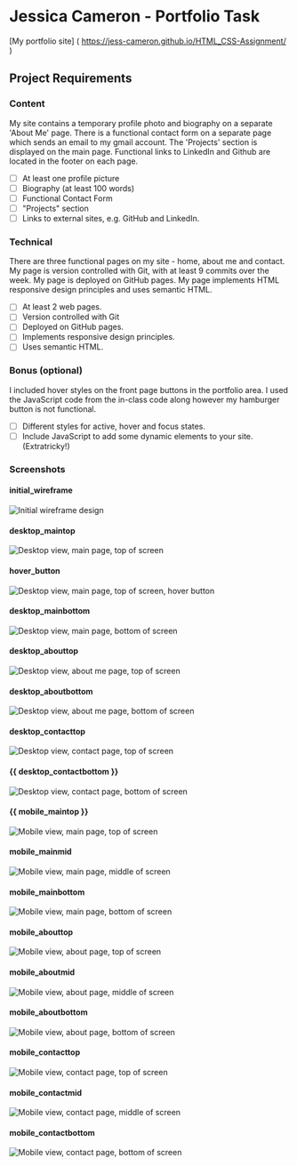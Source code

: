 # Jessica Cameron - Portfolio Task

[My portfolio site] ( https://jess-cameron.github.io/HTML_CSS-Assignment/ )

## Project Requirements

### Content
My site contains a temporary profile photo and biography on a separate 'About Me' page. There is a functional contact form on a separate page which sends an email to my gmail account. The 'Projects' section is displayed on the main page. Functional links to LinkedIn and Github are located in the footer on each page.
- [ ] At least one profile picture
- [ ] Biography (at least 100 words)
- [ ] Functional Contact Form
- [ ] "Projects" section
- [ ] Links to external sites, e.g. GitHub and LinkedIn.

### Technical
There are three functional pages on my site - home, about me and contact. My page is version controlled with Git, with at least 9 commits over the week. My page is deployed on GitHub pages. My page implements HTML responsive design principles and uses semantic HTML.
- [ ] At least 2 web pages.
- [ ] Version controlled with Git
- [ ] Deployed on GitHub pages.
- [ ] Implements responsive design principles.
- [ ] Uses semantic HTML.

### Bonus (optional)
I included hover styles on the front page buttons in the portfolio area. I used the JavaScript code from the in-class code along however my hamburger button is not functional.
- [ ] Different styles for active, hover and focus states.
- [ ] Include JavaScript to add some dynamic elements to your site. (Extratricky!)

### Screenshots

#### initial_wireframe

![Initial wireframe design ](screenshots/initial_wireframe.png )

#### desktop_maintop

![Desktop view, main page, top of screen](screenshots/desktop_maintop.png )

#### hover_button

![Desktop view, main page, top of screen, hover button](screenshots/hover_button.png)

#### desktop_mainbottom

![Desktop view, main page, bottom of screen](screenshots/desktop_mainbottom.png)

#### desktop_abouttop

![Desktop view, about me page, top of screen](screenshots/desktop_abouttop.png)

#### desktop_aboutbottom

![Desktop view, about me page, bottom of screen](screenshots/desktop_aboutbottom.png)

#### desktop_contacttop

![Desktop view, contact page, top of screen](screenshots/desktop_contacttop.png)

#### {{ desktop_contactbottom }}

![Desktop view, contact page, bottom of screen](screenshots/desktop_contactbottom.png)

#### {{ mobile_maintop }}

![Mobile view, main page, top of screen](screenshots/mobile_maintop.png)

#### mobile_mainmid

![ Mobile view, main page, middle of screen](screenshots/mobile_mainmid.png)

#### mobile_mainbottom

![ Mobile view, main page, bottom of screen ](screenshots/mobile_mainbottom.png)

#### mobile_abouttop

![ Mobile view, about page, top of screen ](screenshots/mobile_abouttop.png)

####  mobile_aboutmid

![ Mobile view, about page, middle of screen ]( screenshots/mobile_aboutmid.png )

#### mobile_aboutbottom

![ Mobile view, about page, bottom of screen ]( screenshots/mobile_aboutbottom.png )

#### mobile_contacttop 

![ Mobile view, contact page, top of screen ]( screenshots/mobile_contacttop.png )

#### mobile_contactmid

![ Mobile view, contact page, middle of screen ]( screenshots/mobile_contactmid.png  )

#### mobile_contactbottom

![ Mobile view, contact page, bottom of screen ]( screenshots/mobile_contactbottom.png )

